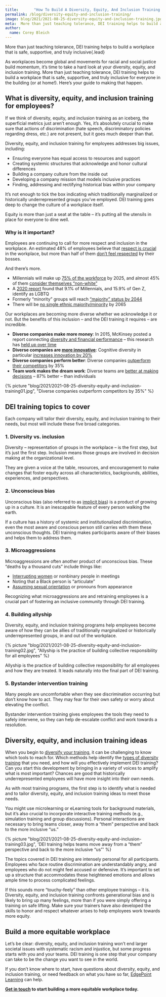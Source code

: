 ```yaml
---
title:       "How To Build A Diversity, Equity, And Inclusion Training Program"
permalink: /blog/diversity-equity-and-inclusion-training/
image: blog/2021/2021-08-25-diversity-equity-and-inclusion-training.jpg
meta:  More than just teaching tolerance, DEI training helps to build a workplace that is safe, supportive, and truly inclusive. Here’s how to build your program.
author: 
  name: Corey Bleich
---
```


More than just teaching tolerance, DEI training helps to build a workplace that is safe, supportive, and truly inclusive{.lead}

As workplaces become global and movements for racial and social justice build momentum, it’s time to take a hard look at your diversity, equity, and inclusion training. More than just teaching tolerance, DEI training helps to build a workplace that is safe, supportive, and truly inclusive for everyone in the building (or at home!). Here’s your guide to making that happen.

## What is diversity, equity, and inclusion training for employees?

If we think of diversity, equity, and inclusion training as an iceberg, the superficial metrics just aren’t enough. Yes, it’s absolutely crucial to make sure that actions of discrimination (hate speech, discriminatory policies regarding dress, etc.) are not present, but it goes much deeper than that.

Diversity, equity, and inclusion training for employees addresses big issues, including:

* Ensuring everyone has equal access to resources and support
* Creating systemic structures that acknowledge and honor cultural differences
* Building a company culture from the inside out
* Developing a company mission that models inclusive practices
* Finding, addressing and rectifying historical bias within your company

It’s not enough to tick the box indicating which traditionally marginalized or historically underrepresented groups you’ve employed. DEI training goes deep to change the culture of a workplace itself.

Equity is more than just a seat at the table – it’s putting all the utensils in place for everyone to dine well.

### Why is it important?

Employees are continuing to call for more respect and inclusion in the workplace. An estimated 48% of employees believe that [respect is crucial](https://www.quantumworkplace.com/diversity-and-inclusion-in-the-workplace) in the workplace, but more than half of them [don’t feel respected](https://hbr.org/2014/11/half-of-employees-dont-feel-respected-by-their-bosses) by their bosses. 

And there’s more.

* Millennials will make up [75% of the workforce](https://www.brookings.edu/wp-content/uploads/2016/06/Brookings_Winogradfinal.pdf) by 2025, and almost 45% of them [consider themselves “non-white”](https://www.brookings.edu/research/millennials/)
* A [2020 report](https://www.statista.com/statistics/719685/american-adults-who-identify-as-homosexual-bisexual-transgender-by-generation/) found that 9.1% of Millennials, and 15.9% of Gen Z, identify as LGBTQ
* Formerly “minority” groups will reach [“majority” status by 2044](https://www.shrm.org/hr-today/news/hr-magazine/0217/Pages/Disrupting-Diversity-In-The-Workplace.aspx)
* There will be [no single ethnic majority/minority](http://www.pewresearch.org/fact-tank/2015/10/05/future-immigration-will-change-the-face-of-america-by-2065/) by 2065

Our workplaces are becoming more diverse whether we acknowledge it or not. But the benefits of this inclusion – and the DEI training it requires – are incredible.

* **Diverse companies make more money**: In 2015, McKinsey posted a report connecting [diversity and financial performance](https://www.mckinsey.com/business-functions/organization/our-insights/why-diversity-matters) – this research has [held up over time](https://hbr.org/2018/04/research-ceos-with-diverse-networks-create-higher-firm-value)
* **Diverse companies are [more innovative](http://joshbersin.com/2015/12/why-diversity-and-inclusion-will-be-a-top-priority-for-2016/)**: Cognitive diversity in particular [increases innovation by 20%](https://www2.deloitte.com/us/en/insights/deloitte-review/issue-22/diversity-and-inclusion-at-work-eight-powerful-truths.html)
* **Diverse companies perform better**: Diverse companies [outperform their competitors](http://www.mckinsey.com/business-functions/organization/our-insights/why-diversity-matters) by 35%
* **Team work makes the dream work**: Diverse teams are [better at making decisions](https://www.peoplemanagement.co.uk/experts/research/diversity-drives-better-decisions) – 87% better – than individuals



{% picture "blog/2021/2021-08-25-diversity-equity-and-inclusion-training01.jpg", "Diverse companies outperform competitors by 35%" %}



## DEI training topics to cover

Each company will tailor their diversity, equity, and inclusion training to their needs, but most will include these five broad categories.

### 1. Diversity vs. inclusion

Diversity – representation of groups in the workplace – is the first step, but it’s just the first step. Inclusion means those groups are involved in decision making at the organizational level.

They are given a voice at the table, resources, and encouragement to make changes that foster equity across all characteristics, backgrounds, abilities, experiences, and perspectives.

### 2. Unconscious bias

Unconscious bias (also referred to as [implicit bias](https://implicit.harvard.edu/implicit/takeatest.html)) is a product of growing up in a culture. It is an inescapable feature of every person walking the earth.

If a culture has a history of systemic and institutionalized discrimination, even the most aware and conscious person still carries with them these unconscious thoughts. DEI training makes participants aware of their biases and helps them to address them.

### 3. Microaggressions

Microaggressions are often another product of unconscious bias. These “deaths by a thousand cuts” include things like:

* [Interrupting women](/blog/workplace-gender-training/) or nonbinary people in meetings
* Noting that a Black person is “articulate”
* [Assuming sexual orientation](/blog/lgbtq-diversity-training/) or pronouns from appearance

Recognizing what microaggressions are and retraining employees is a crucial part of fostering an inclusive community through DEI training.

### 4. Building allyship

Diversity, equity, and inclusion training programs help employees become aware of how they can be allies of traditionally marginalized or historically underrepresented groups, in and out of the workplace.


{% picture  "blog/2021/2021-08-25-diversity-equity-and-inclusion-training02.jpg", "Allyship is the practice of building collective responsibility for all employees" %}


Allyship is the practice of building collective responsibility for all employees and how they are treated. It leads naturally into the final part of DEI training.

### 5. Bystander intervention training

Many people are uncomfortable when they see discrimination occurring but don’t know how to act. They may fear for their own safety or worry about elevating the conflict.

Bystander intervention training gives employees the tools they need to safely intervene, so they can help de-escalate conflict and work towards a resolution.

## Diversity, equity, and inclusion training ideas

When you begin to [diversify your training](/blog/diversify-your-training/), it can be challenging to know which tools to reach for. Which methods help identify the [types of diversity training](/blog/types-of-diversity-training/) that you need, and how will you effectively implement DEI training? Can you start this development by bringing in a variety of voices to amplify what is most important? Chances are good that historically underrepresented employees will have more insight into their own needs.

As with most training programs, the first step is to identify what is needed and to tailor diversity, equity, and inclusion training ideas to meet those needs.

You might use microlearning or eLearning tools for background materials, but it’s also crucial to incorporate interactive training methods (e.g., simulation training and group discussions). Personal interactions are necessary to bring teams closer, away from a “them” perspective and back to the more inclusive “us.”


{% picture  "blog/2021/2021-08-25-diversity-equity-and-inclusion-training03.jpg", 'DEI training helps teams move away from a “them” perspective and back to the more inclusive “us”' %}


The topics covered in DEI training are intensely personal for all participants. Employees who face routine discrimination are understandably angry, and employees who do not might feel accused or defensive. It’s important to set up a structure that accommodates these heightened emotions and allows ample time to process complicated feelings. 

If this sounds more “touchy-feely” than other employee trainings – it is. Diversity, equity, and inclusion training confronts generational bias and is likely to bring up many feelings, more than if you were simply offering a training on safe lifting. Make sure your trainers have also developed the skills to honor and respect whatever arises to help employees work towards more equity.

## Build a more equitable workplace

Let’s be clear: diversity, equity, and inclusion training won’t end larger societal issues with systematic racism and injustice, but some progress starts with you and your teams. DEI training is one step that your company can take to be the change you want to see in the world.

If you don’t know where to start, have questions about diversity, equity, and inclusion training, or need feedback on what you have so far, [EdgePoint Learning](https://www.edgepointlearning.com/) can help.

**[Get in touch](/contact/) to start building a more equitable workplace today.**
